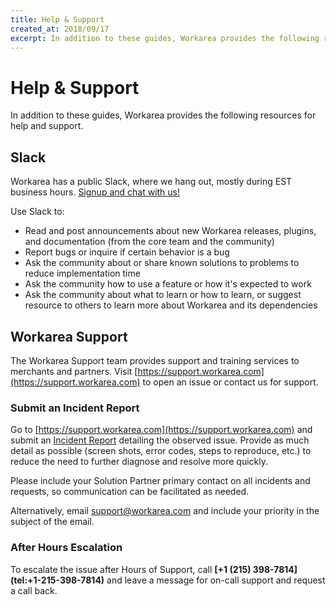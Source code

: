 ```yaml
---
title: Help & Support
created_at: 2018/09/17
excerpt: In addition to these guides, Workarea provides the following resources for help and support.
---
```


# Help & Support

In addition to these guides, Workarea provides the following resources for help and support.

## Slack

Workarea has a public Slack, where we hang out, mostly during EST business hours. [Signup and chat with us!](https://workarea-community.slack.com)

Use Slack to:

- Read and post announcements about new Workarea releases, plugins, and documentation (from the core team and the community)
- Report bugs or inquire if certain behavior is a bug
- Ask the community about or share known solutions to problems to reduce implementation time
- Ask the community how to use a feature or how it's expected to work
- Ask the community about what to learn or how to learn, or suggest resource to others to learn more about Workarea and its dependencies

## Workarea Support

The Workarea Support team provides support and training services to merchants and partners. Visit [https://support.workarea.com](https://support.workarea.com) to open an issue or contact us for support.

### Submit an Incident Report
Go to [https://support.workarea.com](https://support.workarea.com) and submit an [Incident Report](https://jira.tools.weblinc.com/servicedesk/customer/portal/16/create/248) detailing the observed issue. Provide as much detail as possible (screen shots, error codes, steps to reproduce, etc.) to reduce the need to further diagnose and resolve more quickly.

Please include your Solution Partner primary contact on all incidents and requests, so communication can be facilitated as needed.

Alternatively, email [support@workarea.com](mailto:support@workarea.com) and include your priority in the subject of the email.

### After Hours Escalation
To escalate the issue after Hours of Support, call __[+1 (215) 398-7814] (tel:+1-215-398-7814)__ and leave a message for on-call support and request a call back.
